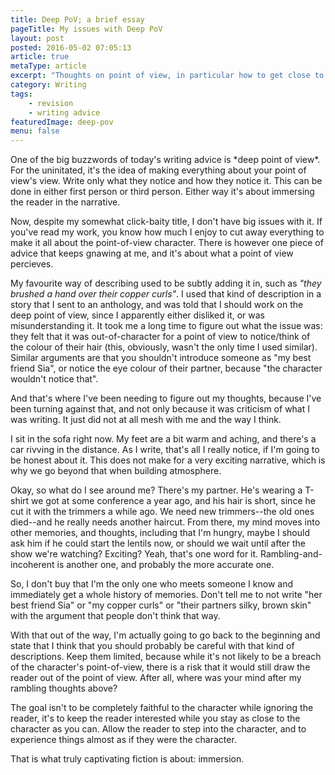 ```yaml
---
title: Deep PoV; a brief essay
pageTitle: My issues with Deep PoV
layout: post
posted: 2016-05-02 07:05:13
article: true
metaType: article
excerpt: "Thoughts on point of view, in particular how to get close to the character, and what a character's perception actually is. How do we captivate a reader?"
category: Writing
tags:
    - revision
    - writing advice
featuredImage: deep-pov
menu: false
---
```


<p class="c-lead c-lead--ornamented"><span class="c-lead__opening">One of the big buzzwords of today's writing</span> advice is *deep point of view*. For the uninitated, it's the idea of making everything about your point of view's view. Write only what they notice and how they notice it. This can be done in either first person or third person. Either way it's about immersing the reader in the narrative.</p>

Now, despite my somewhat click-baity title, I don't have big issues with it. If you've read my work, you know how much I enjoy to cut away everything to make it all about the point-of-view character. There is however one piece of advice that keeps gnawing at me, and it's about what a point of view percieves.

My favourite way of describing used to be subtly adding it in, such as *"they brushed a hand over their copper curls"*. I used that kind of description in a story that I sent to an anthology, and was told that I should work on the deep point of view, since I apparently either disliked it, or was misunderstanding it. It took me a long time to figure out what the issue was: they felt that it was out-of-character for a point of view to notice/think of the colour of their hair (this, obviously, wasn't the only time I used similar). Similar arguments are that you shouldn't introduce someone as "my best friend Sia", or notice the eye colour of their partner, because "the character wouldn't notice that".

And that's where I've been needing to figure out my thoughts, because I've been turning against that, and not only because it was criticism of what I was writing. It just did not at all mesh with me and the way I think.

I sit in the sofa right now. My feet are a bit warm and aching, and there's a car rivving in the distance. As I write, that's all I really notice, if I'm going to be honest about it. This does not make for a very exciting narrative, which is why we go beyond that when building atmosphere.

Okay, so what do I see around me? There's my partner. He's wearing a T-shirt we got at some conference a year ago, and his hair is short, since he cut it with the trimmers a while ago. We need new trimmers--the old ones died--and he really needs another haircut. From there, my mind moves into other memories, and thoughts, including that I'm hungry, maybe I should ask him if he could start the lentils now, or should we wait until after the show we're watching? Exciting? Yeah, that's one word for it. Rambling-and-incoherent is another one, and probably the more accurate one.

So, I don't buy that I'm the only one who meets someone I know and immediately get a whole history of memories. Don't tell me to not write "her best friend Sia" or "my copper curls" or "their partners silky, brown skin" with the argument that people don't think that way.

With that out of the way, I'm actually going to go back to the beginning and state that I think that you should probably be careful with that kind of descriptions. Keep them limited, because while it's not likely to be a breach of the character's point-of-view, there is a risk that it would still draw the reader out of the point of view. After all, where was your mind after my rambling thoughts above?

The goal isn't to be completely faithful to the character while ignoring the reader, it's to keep the reader interested while you stay as close to the character as you can. Allow the reader to step into the character, and to experience things almost as if they were the character.

That is what truly captivating fiction is about: immersion.
